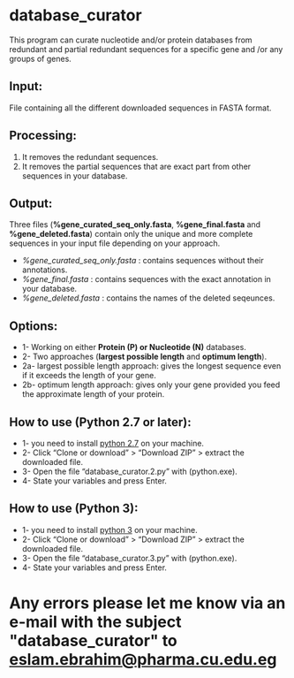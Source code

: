 # database_curator
This program can curate nucleotide and/or protein databases from redundant and partial redundant sequences for a specific gene and /or any groups of genes.

## Input:
File containing all the different downloaded sequences in FASTA format.

## Processing:
1. It removes the redundant sequences.
2. It removes the partial sequences that are exact part from other sequences in your database.
## Output:
Three files (**%gene_curated_seq_only.fasta**, **%gene_final.fasta** and **%gene_deleted.fasta**) contain only the unique and more complete sequences in your input file depending on your approach.
- *%gene_curated_seq_only.fasta* : contains sequences without their annotations.
- *%gene_final.fasta* : contains sequences with the exact annotation in your database.
- *%gene_deleted.fasta* : contains the names of the deleted seqeunces.

## Options:
- 1- Working on either **Protein (P) or Nucleotide (N)** databases.
- 2- Two approaches (**largest possible length** and **optimum length**).
-   2a- largest possible length approach: gives the longest sequence even if it exceeds the length of your gene.
-   2b- optimum length approach: gives only your gene provided you feed the approximate length of your protein.

## How to use (Python 2.7 or later):
- 1-	you need to install [python 2.7](https://www.python.org/downloads/) on your machine.
- 2-	Click “Clone or download” > “Download ZIP” > extract the downloaded file.
- 3-	Open the file “database_curator.2.py” with (python.exe).
- 4-	State your variables and press Enter.

## How to use (Python 3):
- 1-	you need to install [python 3](https://www.python.org/downloads/) on your machine.
- 2-	Click “Clone or download” > “Download ZIP” > extract the downloaded file.
- 3-	Open the file “database_curator.3.py” with (python.exe).
- 4-	State your variables and press Enter.


# Any errors please let me know via an e-mail with the subject "database_curator" to eslam.ebrahim@pharma.cu.edu.eg
